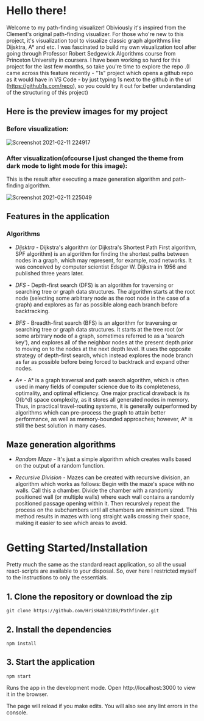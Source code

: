 # Hello there!
Welcome to my path-finding visualizer! Obiviously it's inspired from the Clement's original path-finding visualizer.
For those who're new to this project, it's visualization tool to visualize classic graph algorithms like Dijsktra, A* and etc. I was fascinated to build my own visualization tool after going through Professor Robert Sedgewick Algorithms course from Princeton University in coursera. 
I have been working so hard for this project for the last few months, so take you're time to explore the repo .(I came across this feature recently - "1s" project which opens a github repo as it would have in VS Code - by just typing 1s next to the github in the url (https://github1s.com/repo), so you could try it out for better understanding of the structuring of this project)

## Here is the preview images for my project
### Before visualization:

![Screenshot 2021-02-11 224917](https://user-images.githubusercontent.com/58566745/107673174-bff32800-6cbb-11eb-81a7-8e240660369f.jpg)

### After visualization(ofcourse I just changed the theme from dark mode to light mode for this image):
This is the result after executing a maze generation algorithm and path-finding algorithm.

![Screenshot 2021-02-11 225049](https://user-images.githubusercontent.com/58566745/107673376-f3ce4d80-6cbb-11eb-907c-a8255ef9555e.jpg)

## Features in the application
### Algorithms
- _Dijsktra_ - Dijkstra's algorithm (or Dijkstra's Shortest Path First algorithm, SPF algorithm) is an algorithm for finding the shortest paths between nodes in a graph, which may represent, for example, road networks. It was conceived by computer scientist Edsger W. Dijkstra in 1956 and published three years later.

- _DFS_ - Depth-first search (DFS) is an algorithm for traversing or searching tree or graph data structures. The algorithm starts at the root node (selecting some arbitrary node as the root node in the case of a graph) and explores as far as possible along each branch before backtracking.

- _BFS_ - Breadth-first search (BFS) is an algorithm for traversing or searching tree or graph data structures. It starts at the tree root (or some arbitrary node of a graph, sometimes referred to as a 'search key'), and explores all of the neighbor nodes at the present depth prior to moving on to the nodes at the next depth level. It uses the opposite strategy of depth-first search, which instead explores the node branch as far as possible before being forced to backtrack and expand other nodes.

- _A*_ - A* is a graph traversal and path search algorithm, which is often used in many fields of computer science due to its completeness, optimality, and optimal efficiency. One major practical drawback is its O(b^d) space complexity, as it stores all generated nodes in memory. Thus, in practical travel-routing systems, it is generally outperformed by algorithms which can pre-process the graph to attain better performance, as well as memory-bounded approaches; however, A* is still the best solution in many cases.

## Maze generation algorithms
- _Random Maze_ - It's just a simple algorithm which creates walls based on the output of a random function.

- _Recursive Division_ - Mazes can be created with recursive division, an algorithm which works as follows: Begin with the maze's space with no walls. Call this a chamber. Divide the chamber with a randomly positioned wall (or multiple walls) where each wall contains a randomly positioned passage opening within it. Then recursively repeat the process on the subchambers until all chambers are minimum sized. This method results in mazes with long straight walls crossing their space, making it easier to see which areas to avoid.

# Getting Started/Installation
Pretty much the same as the standard react application, so all the usual react-scripts are available to your disposal. So, over here I restricted myself to the instructions to only the essentials.
## 1. Clone the repository or download the zip
```
git clone https://github.com/HrisHabh2108/Pathfinder.git
```

## 2. Install the dependencies
```
npm install
```

## 3. Start the application
```
npm start
```
Runs the app in the development mode.
Open http://localhost:3000 to view it in the browser.

The page will reload if you make edits.
You will also see any lint errors in the console.

